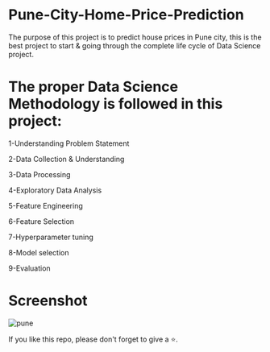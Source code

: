 # Pune-City-Home-Price-Prediction

The purpose of this project is to predict house prices in Pune city, this is the best project to start & going through the complete life cycle of Data Science project.

# The proper Data Science Methodology is followed in this project:

  1-Understanding Problem Statement
  
  2-Data Collection & Understanding
  
  3-Data Processing
  
  4-Exploratory Data Analysis
  
  5-Feature Engineering
  
  6-Feature Selection
  
  7-Hyperparameter tuning
  
  8-Model selection
  
  9-Evaluation

# Screenshot

![pune](https://user-images.githubusercontent.com/61036755/85920735-d87d1200-b893-11ea-8d12-d054928fb533.png)


If you like this repo, please don't forget to give a ⭐.




